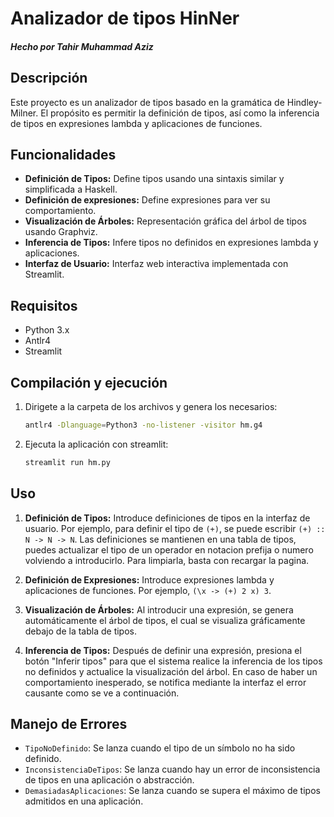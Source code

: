 # Analizador de tipos HinNer
##### Hecho por Tahir Muhammad Aziz

## Descripción
Este proyecto es un analizador de tipos basado en la gramática de Hindley-Milner. El propósito es permitir la definición de tipos, así como la inferencia de tipos en expresiones lambda y aplicaciones de funciones.

## Funcionalidades
- **Definición de Tipos:** Define tipos usando una sintaxis similar y simplificada a Haskell.
- **Definición de expresiones:** Define expresiones para ver su comportamiento.
- **Visualización de Árboles:** Representación gráfica del árbol de tipos usando Graphviz.
- **Inferencia de Tipos:** Infere tipos no definidos en expresiones lambda y aplicaciones.
- **Interfaz de Usuario:** Interfaz web interactiva implementada con Streamlit.

## Requisitos
- Python 3.x
- Antlr4
- Streamlit

## Compilación y ejecución
1. Dirigete a la carpeta de los archivos y genera los necesarios:
    ```bash
    antlr4 -Dlanguage=Python3 -no-listener -visitor hm.g4
    ```
1. Ejecuta la aplicación con streamlit:
    ```bash
    streamlit run hm.py
    ```

## Uso
1. **Definición de Tipos:** Introduce definiciones de tipos en la interfaz de usuario. 
    Por ejemplo, para definir el tipo de `(+)`, se puede escribir `(+) :: N -> N -> N`. Las definiciones
    se mantienen en una tabla de tipos, puedes actualizar el tipo de un operador en notacion prefija o numero
    volviendo a introducirlo. Para limpiarla, basta con recargar la pagina.

2. **Definición de Expresiones:** Introduce expresiones lambda y aplicaciones de funciones. 
    Por ejemplo, `(\x -> (+) 2 x) 3`.

3. **Visualización de Árboles:** Al introducir una expresión, se genera automáticamente el árbol de tipos, 
    el cual se visualiza gráficamente debajo de la tabla de tipos.

4. **Inferencia de Tipos:** Después de definir una expresión, presiona el botón "Inferir tipos" 
    para que el sistema realice la inferencia de los tipos no definidos y actualice la visualización del árbol.
    En caso de haber un comportamiento inesperado, se notifica mediante la interfaz el error causante como se ve a continuación.

## Manejo de Errores
- `TipoNoDefinido`: Se lanza cuando el tipo de un símbolo no ha sido definido.
- `InconsistenciaDeTipos`: Se lanza cuando hay un error de inconsistencia de tipos en una aplicación o abstracción.
- `DemasiadasAplicaciones`: Se lanza cuando se supera el máximo de tipos admitidos en una aplicación.

